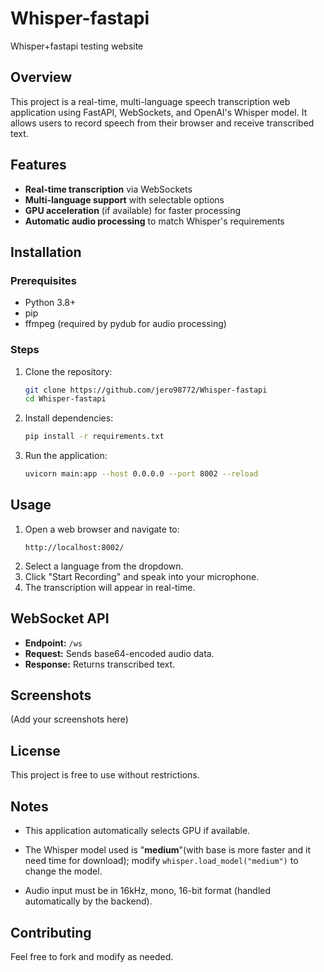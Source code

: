 # Whisper-fastapi
Whisper+fastapi testing website

## Overview
This project is a real-time, multi-language speech transcription web application using FastAPI, WebSockets, and OpenAI's Whisper model. It allows users to record speech from their browser and receive transcribed text.

## Features
- **Real-time transcription** via WebSockets
- **Multi-language support** with selectable options
- **GPU acceleration** (if available) for faster processing
- **Automatic audio processing** to match Whisper's requirements

## Installation
### Prerequisites
- Python 3.8+
- pip
- ffmpeg (required by pydub for audio processing)

### Steps
1. Clone the repository:
   ```sh
   git clone https://github.com/jero98772/Whisper-fastapi
   cd Whisper-fastapi
   ```
2. Install dependencies:
   ```sh
   pip install -r requirements.txt
   ```
3. Run the application:
   ```sh
   uvicorn main:app --host 0.0.0.0 --port 8002 --reload
   ```

## Usage
1. Open a web browser and navigate to:
   ```
   http://localhost:8002/
   ```
2. Select a language from the dropdown.
3. Click "Start Recording" and speak into your microphone.
4. The transcription will appear in real-time.

## WebSocket API
- **Endpoint:** `/ws`
- **Request:** Sends base64-encoded audio data.
- **Response:** Returns transcribed text.

## Screenshots
(Add your screenshots here)

## License
This project is free to use without restrictions.

## Notes
- This application automatically selects GPU if available.
- The Whisper model used is "**medium**"(with base is more faster and it need time for download); modify `whisper.load_model("medium")` to change the model.

- Audio input must be in 16kHz, mono, 16-bit format (handled automatically by the backend).

## Contributing
Feel free to fork and modify as needed.


